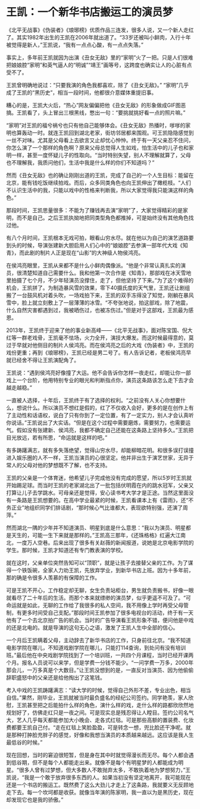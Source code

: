 # 王凯：一个新华书店搬运工的演员梦

《北平无战事》《伪装者》《琅琊榜》优质作品三连发，很多人说，又一个新人走红了。其实1982年出生的王凯在2006年就出道了。“33岁还被叫小鲜肉，入行十年被觉得是新人，”王凯说，“我有一点点心酸，有一点点失落。” 

事实上，多年前王凯就因为出演《丑女无敌》里的“家明”火了一把。只是人们很难把娘娘腔“家明”和英气逼人的“明诚”“靖王”画等号，这跨度也确实让人的心脏有点受不了。 

王凯曾明确地说过：“只要我演的角色我都喜欢，除了《丑女无敌》。” “家明”几乎成了王凯的“黑历史”，相当一段时间，他都很介意媒体重提旧事。 

糟心的是，王凯大火后，“热心”网友偏偏把他《丑女无敌》的形象做成GIF图恶搞。王凯看了，头上冒出三根黑线，憋出一句：“要挑就挑好看一点的照片嘛。” 

“家明”对王凯的福兮祸兮也只有他自己能够体会。《丑女无敌》热播时，嗲嗲的家明也算轰动一时。就连王凯回到湖北老家，街坊邻居都来围观。可王凯隐隐感觉到一丝不对味。尤其是父母看上去欲言又止却忧心忡忡。终于有一天父亲忍不住问，你怎么演了一个那样的角色啊？原来父母总觉得人生如戏，怕生活中的儿子也和家明一样，甚至一度怀疑儿子的性取向。“当时特别失望，别人不理解就算了，父母也不理解我，我质问他们，生活中我是什么样的你们不知道吗？” 

然而《丑女无敌》也的确让刚刚出道的王凯，完成了自己的一个人生目标：能留在北京，能有钱吃饭继续拍戏。而后，众多同类角色也向王凯伸出了橄榄枝。“人们不认识生活中的我，只能以戏中的性格来判断我，所以大家觉得我只能演这样的角色。” 

那段时间，王凯思量很多：不能为了赚钱再去演“家明”了，大家觉得精彩的是家明，而不是自己。之后王凯执拗地把同类型角色都推掉，可是始终没有其他角色找过他。 

有八个月时间，王凯根本无戏可拍，眼看山穷水尽。就在他以为自己的演艺道路要到头的时候，导演张建新大胆启用人们心中的“娘娘腔”去参演一部年代大戏《知青》，而此剧的制片人正是现在“山影”的大神级人物侯鸿亮。 

在侯鸿亮眼里，王凯从来都不是什么小鲜肉偶像派。“他是个非常认真扎实的演员，很清楚知道自己需要什么。我和他第一次合作是《知青》，那部戏在冰天雪地里拍摄了七个月，不少年轻演员没撑住，走了，但他坚持了下来。”为了这个难得的机会，王凯拼了。为制造暴风雪的效果，零下40摄氏度的天气里，王凯还让剧组搬了一台鼓风机对着头吹，一场戏拍下来，王凯的双手冻得没了知觉，刚躺在暴风雪中，脸上就立刻敷上了一层薄薄的冰雪。“不夸张地说，拍这部戏，除了地震，什么自然灾害都遇到过，我被晒伤过，也被冻伤过。”但是对于这部戏，王凯最为感恩。 

2013年，王凯终于迎来了他的事业新高峰——《北平无战事》，面对陈宝国、倪大红等一群老戏骨，王凯毫不怯场，火力全开，演技大爆发。而这时候最得意的，莫过于早就对他侧目的制片人侯鸿亮。而在侯鸿亮之后的大戏《伪装者》中，王凯的戏份更重；再到《琅琊榜》，王凯已经是男二号了。有人告诉记者，老板侯鸿亮早就已经舍不得让王凯演配角了。 

王凯说：“遇到侯鸿亮好像撞了大运。他不会告诉你怎样一夜走红，却能让你一部戏上一个台阶，他用特别专业的眼光和判断指点你，演员这条路该怎么走下去才会越走越稳。” 

一直被人选择，十年后，王凯终于有了选择的权利。“之前没有人关心你想要什么，想说什么。所以演员不想红是假的，红了不仅收入会好，更多的是在创作上有了主动性和话语权，说白了只有你到了一定位置，有了一定实力，别人才会认真听你说话。”王凯说出了大实话。“但是在这个过程中需要磨炼，需要努力，也需要运气。假如没有张建新、侯鸿亮，我都不确定自己还能在这条路上坚持多久。”王凯把目光放远，若有所思，“命运就是这样的吧。” 

有多踌躇满志，就有多失落绝望，觉得山穷水尽，却能柳暗花明。和很多误打误撞进入娱乐圈的人不一样，王凯当演员的心很坚定。他并非出生于演艺世家，无异于常人的父母对他的梦想既不了解，也不支持。 

王凯的父亲是一个体育迷，他希望儿子完成他没有完成的愿望，所以5岁时王凯就开始踢足球。而当时王凯的老家湖北出了一批包括伏明霞在内的跳水冠军，父亲又打算让儿子去学跳水。可母亲还是觉得，安心读书考大学才是正途。当然这里面没有一条路是王凯想要的。在高中学业最紧的时候，王凯看课本上有《雷雨》，还“不务正业”地组织同学们排话剧，“那时候心气比谁都大，表现欲特别强，还演了周萍。” 

然而湖北一隅的少年并不知道演员、明星到底是什么意思：“我以为演员、明星都是天生的，可能一生下来就是那样的。”王凯高三那年，《还珠格格》红遍大江南北，一度万人空巷。后来出现了很多有关赵薇的新闻报道，说她是北京电影学院的学生。那时候，王凯才知道还有专门教表演的学校。 

就在这时，父亲单位突然告知可以“顶职”，就是让孩子去接替父亲的工作。为了谋得一个铁饭碗，全家人力劝王凯，先放弃学业，到新华书店上班。因为十多年前，那的确是令很多人羡慕的有保障的工作。 

可是王凯不开心，工作稳定却无聊，女生负责站柜台，男生就负责搬书，好像一眼就看尽了二十年后的生活。而那个本来就缥缈的演员梦，似乎更遥不可及了。“可命运就是如此，无聊的工作给了我很多的私人空间，我不用像上学时再受父母管制，有更多时间受自己支配。”那段时间王凯参加了很多电视台的活动，终于有一天他有了一个去北京拍广告的机会。当时的广告导演看王凯形象不错，便问他是中戏的还是北电的。就是导演的这句无心之语，激发了王凯人生中全部的信心。 

一个月后王凯瞒着父母，主动辞去了新华书店的工作，只身前往北京。“我不知道电影学院在哪儿，不知道戏剧学院在哪儿，只能打114查询，到处问有没有培训班。”最后他在中央戏剧学院找到了一个培训班，一共四个月课程，当时已经开课两个月。报名人员说可以来学，但是学费一分钱不能少。“一问学费一万多，2000年那会儿，一万多真是个大数目。”让王凯没想到的是，一直反对当演员、因为他偷偷辞职盛怒中的父亲还是给他掏出了这笔钱。 

考入中戏的王凯踌躇满志：“读大学的时候，觉得自己外形不差，专业出色，相当自信。”果然，刚毕业，王凯就被当时最负盛名的经纪公司签约。同学艳羡，家人欣慰，王凯甚至把之后能拍什么样的角色，演什么样的戏，走什么样的路都欣欣然地规划好了，仿佛走红只是一夜之间。可是现实总是残忍得让人瞠目。签约公司名气大，艺人几乎每天都能参加大小晚会、走各式红毯。可是那些高额的置装费、化妆费都要王凯自己付。“走在红毯上笑脸盈盈，可是转念一想，兜比脸还干净呢。就是那种打肿脸充胖子的感觉，好像和我想当演员的本质越来越远。这应该是我人生最低谷的时候。” 

现在回想，当时的窘迫很短暂，但是身在其中时就觉得漫长而无尽。每个人都会遇到低谷期，但不是每个人都能走出来。就像不是每个有明星梦的人都能成为明星。“很多人曾有过梦想，但大多数人不敢抛弃太多，不敢执着地为梦想努力，”王凯说，“我是一个敢于放弃很多东西的人。如果当初没有坚定地离开，我可能现在还是一个书店的搬运工。既然费了这么大劲儿才走上了这条路，我就要义无反顾地走下去。每一个坎坷都是收获。就像当年演的陈家明，我一直以为是黑历史，现在却发现它也是我的骄傲。”
